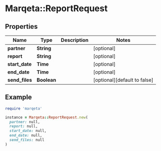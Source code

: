 # Marqeta::ReportRequest

## Properties

| Name | Type | Description | Notes |
| ---- | ---- | ----------- | ----- |
| **partner** | **String** |  | [optional] |
| **report** | **String** |  | [optional] |
| **start_date** | **Time** |  | [optional] |
| **end_date** | **Time** |  | [optional] |
| **send_files** | **Boolean** |  | [optional][default to false] |

## Example

```ruby
require 'marqeta'

instance = Marqeta::ReportRequest.new(
  partner: null,
  report: null,
  start_date: null,
  end_date: null,
  send_files: null
)
```

